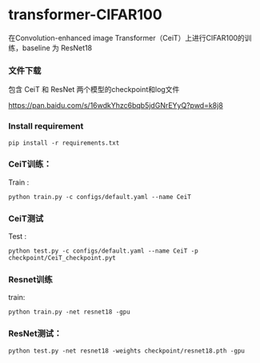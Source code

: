 # transformer-CIFAR100
在Convolution-enhanced image Transformer（CeiT）上进行CIFAR100的训练，baseline 为 ResNet18

### 文件下载
包含 CeiT 和 ResNet 两个模型的checkpoint和log文件

https://pan.baidu.com/s/16wdkYhzc6bqb5jdGNrEYyQ?pwd=k8j8



### Install requirement
```
pip install -r requirements.txt
```

### CeiT训练：
Train :
```
python train.py -c configs/default.yaml --name CeiT
```
### CeiT测试
Test :
```
python test.py -c configs/default.yaml --name CeiT -p checkpoint/CeiT_checkpoint.pyt
```

### Resnet训练
train:
```
python train.py -net resnet18 -gpu
```
### ResNet测试：
```
python test.py -net resnet18 -weights checkpoint/resnet18.pth -gpu
```
